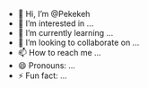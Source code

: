 - 👋 Hi, I’m @Pekekeh
- 👀 I’m interested in ...
- 🌱 I’m currently learning ...
- 💞️ I’m looking to collaborate on ...
- 📫 How to reach me ...
- 😄 Pronouns: ...
- ⚡ Fun fact: ...

<!---
htmlpage is a ✨ special ✨ repository because its `README.md` (this file) appears on your GitHub profile.
You can click the Preview link to take a look at your changes.
--->
